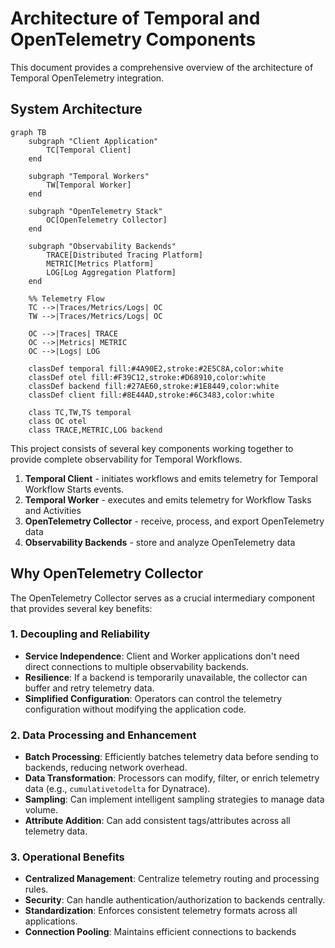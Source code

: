 # Architecture of Temporal and OpenTelemetry Components

This document provides a comprehensive overview of the architecture of Temporal OpenTelemetry integration.

## System Architecture

```mermaid
graph TB
    subgraph "Client Application"
        TC[Temporal Client]
    end

    subgraph "Temporal Workers"
        TW[Temporal Worker]
    end

    subgraph "OpenTelemetry Stack"
        OC[OpenTelemetry Collector]
    end

    subgraph "Observability Backends"
        TRACE[Distributed Tracing Platform]
        METRIC[Metrics Platform]
        LOG[Log Aggregation Platform]
    end

    %% Telemetry Flow
    TC -->|Traces/Metrics/Logs| OC
    TW -->|Traces/Metrics/Logs| OC

    OC -->|Traces| TRACE
    OC -->|Metrics| METRIC
    OC -->|Logs| LOG

    classDef temporal fill:#4A90E2,stroke:#2E5C8A,color:white
    classDef otel fill:#F39C12,stroke:#D68910,color:white
    classDef backend fill:#27AE60,stroke:#1E8449,color:white
    classDef client fill:#8E44AD,stroke:#6C3483,color:white

    class TC,TW,TS temporal
    class OC otel
    class TRACE,METRIC,LOG backend
```

This project consists of several key components working together to provide complete observability for Temporal Workflows.

1. **Temporal Client** - initiates workflows and emits telemetry for Temporal Workflow Starts events.
1. **Temporal Worker** - executes and emits telemetry for Workflow Tasks and Activities
1. **OpenTelemetry Collector** - receive, process, and export OpenTelemetry data
1. **Observability Backends** - store and analyze OpenTelemetry data

## Why OpenTelemetry Collector

The OpenTelemetry Collector serves as a crucial intermediary component that provides several key benefits:

### 1. **Decoupling and Reliability**

- **Service Independence**: Client and Worker applications don't need direct connections to multiple observability backends.
- **Resilience**: If a backend is temporarily unavailable, the collector can buffer and retry telemetry data.
- **Simplified Configuration**: Operators can control the telemetry configuration without modifying the application code.

### 2. **Data Processing and Enhancement**

- **Batch Processing**: Efficiently batches telemetry data before sending to backends, reducing network overhead.
- **Data Transformation**: Processors can modify, filter, or enrich telemetry data (e.g., `cumulativetodelta` for Dynatrace).
- **Sampling**: Can implement intelligent sampling strategies to manage data volume.
- **Attribute Addition**: Can add consistent tags/attributes across all telemetry data.

### 3. **Operational Benefits**

- **Centralized Management**: Centralize telemetry routing and processing rules.
- **Security**: Can handle authentication/authorization to backends centrally.
- **Standardization**: Enforces consistent telemetry formats across all applications.
- **Connection Pooling**: Maintains efficient connections to backends
